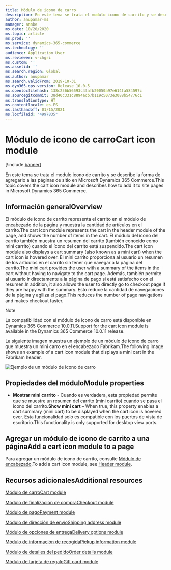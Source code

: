 ```yaml
---
title: Módulo de icono de carro
description: En este tema se trata el modulo icono de carrito y se describe la forma de agregarlo a las páginas de sitio en Microsoft Dynamics 365 Commerce.
author: anupamar-ms
manager: annbe
ms.date: 10/20/2020
ms.topic: article
ms.prod: ''
ms.service: dynamics-365-commerce
ms.technology: ''
audience: Application User
ms.reviewer: v-chgri
ms.custom: ''
ms.assetid: ''
ms.search.region: Global
ms.author: anupamar
ms.search.validFrom: 2019-10-31
ms.dyn365.ops.version: Release 10.0.5
ms.openlocfilehash: 138c256b56593c4fafb20050a97e614fa584597c
ms.sourcegitcommit: 38d40c331c8894acb7b119c5073e3088b54776c1
ms.translationtype: HT
ms.contentlocale: es-ES
ms.lasthandoff: 01/15/2021
ms.locfileid: "4997835"
---
```

# <a name="cart-icon-module"></a><span data-ttu-id="776b5-103">Módulo de icono de carro</span><span class="sxs-lookup"><span data-stu-id="776b5-103">Cart icon module</span></span>

[!include [banner](includes/banner.md)]

<span data-ttu-id="776b5-104">En este tema se trata el modulo icono de carrito y se describe la forma de agregarlo a las páginas de sitio en Microsoft Dynamics 365 Commerce.</span><span class="sxs-lookup"><span data-stu-id="776b5-104">This topic covers the cart icon module and describes how to add it to site pages in Microsoft Dynamics 365 Commerce.</span></span>

## <a name="overview"></a><span data-ttu-id="776b5-105">Información general</span><span class="sxs-lookup"><span data-stu-id="776b5-105">Overview</span></span>

<span data-ttu-id="776b5-106">El módulo de icono de carrito representa el carrito en el módulo de encabezado de la página y muestra la cantidad de artículos en el carrito.</span><span class="sxs-lookup"><span data-stu-id="776b5-106">The cart icon module represents the cart in the header module of the page, and shows the number of items in the cart.</span></span> <span data-ttu-id="776b5-107">El módulo del ícono del carrito también muestra un resumen del carrito (también conocido como mini carrito) cuando el ícono del carrito está suspendido.</span><span class="sxs-lookup"><span data-stu-id="776b5-107">The cart icon module also displays a cart summary (also known as a mini cart) when the cart icon is hovered over.</span></span> <span data-ttu-id="776b5-108">El mini carrito proporciona al usuario un resumen de los artículos en el carrito sin tener que navegar a la página del carrito.</span><span class="sxs-lookup"><span data-stu-id="776b5-108">The mini cart provides the user with a summary of the items in the cart without having to navigate to the cart page.</span></span> <span data-ttu-id="776b5-109">Además, también permite al usuario ir directamente a la página de pago si está satisfecho con el resumen.</span><span class="sxs-lookup"><span data-stu-id="776b5-109">In addition, it also allows the user to directly go to checkout page if they are happy with the summary.</span></span> <span data-ttu-id="776b5-110">Esto reduce la cantidad de navegaciones de la página y agiliza el pago.</span><span class="sxs-lookup"><span data-stu-id="776b5-110">This reduces the number of page navigations and makes checkout faster.</span></span> 

> [!NOTE]
> <span data-ttu-id="776b5-111">La compatibilidad con el módulo de icono de carro está disponible en Dynamics 365 Commerce 10.0.11.</span><span class="sxs-lookup"><span data-stu-id="776b5-111">Support for the cart icon module is available in the Dynamics 365 Commerce 10.0.11 release.</span></span>

<span data-ttu-id="776b5-112">La siguiente imagen muestra un ejemplo de un módulo de icono de carro que muestra un mini carro en el encabezado Fabrikam.</span><span class="sxs-lookup"><span data-stu-id="776b5-112">The following image shows an example of a cart icon module that displays a mini cart in the Fabrikam header.</span></span>

![Ejemplo de un módulo de icono de carro](./media/ecommerce-Minicart.PNG)

## <a name="module-properties"></a><span data-ttu-id="776b5-114">Propiedades del módulo</span><span class="sxs-lookup"><span data-stu-id="776b5-114">Module properties</span></span>

- <span data-ttu-id="776b5-115">**Mostrar mini carrito** - Cuando es verdadera, esta propiedad permite que se muestre un resumen del carrito (mini carrito) cuando se pasa el icono del carrito.</span><span class="sxs-lookup"><span data-stu-id="776b5-115">**Show mini cart** – When true, this property enables a cart summary (mini cart) to be displayed when the cart icon is hovered over.</span></span> <span data-ttu-id="776b5-116">Esta funcionalidad solo es compatible con los puertos de vista de escritorio.</span><span class="sxs-lookup"><span data-stu-id="776b5-116">This functionality is only supported for desktop view ports.</span></span>

## <a name="add-a-cart-icon-module-to-a-page"></a><span data-ttu-id="776b5-117">Agregar un módulo de icono de carrito a una página</span><span class="sxs-lookup"><span data-stu-id="776b5-117">Add a cart icon module to a page</span></span>

<span data-ttu-id="776b5-118">Para agregar un módulo de icono de carrito, consulte [Módulo de encabezado](author-header-module.md).</span><span class="sxs-lookup"><span data-stu-id="776b5-118">To add a cart icon module, see [Header module](author-header-module.md).</span></span>

## <a name="additional-resources"></a><span data-ttu-id="776b5-119">Recursos adicionales</span><span class="sxs-lookup"><span data-stu-id="776b5-119">Additional resources</span></span>

[<span data-ttu-id="776b5-120">Módulo de carro</span><span class="sxs-lookup"><span data-stu-id="776b5-120">Cart module</span></span>](add-cart-module.md)

[<span data-ttu-id="776b5-121">Módulo de finalización de compra</span><span class="sxs-lookup"><span data-stu-id="776b5-121">Checkout module</span></span>](add-checkout-module.md)

[<span data-ttu-id="776b5-122">Módulo de pago</span><span class="sxs-lookup"><span data-stu-id="776b5-122">Payment module</span></span>](payment-module.md)

[<span data-ttu-id="776b5-123">Módulo de dirección de envío</span><span class="sxs-lookup"><span data-stu-id="776b5-123">Shipping address module</span></span>](ship-address-module.md)

[<span data-ttu-id="776b5-124">Módulo de opciones de entrega</span><span class="sxs-lookup"><span data-stu-id="776b5-124">Delivery options module</span></span>](delivery-options-module.md)

[<span data-ttu-id="776b5-125">Módulo de información de recogida</span><span class="sxs-lookup"><span data-stu-id="776b5-125">Pickup information module</span></span>](pickup-info-module.md)

[<span data-ttu-id="776b5-126">Módulo de detalles del pedido</span><span class="sxs-lookup"><span data-stu-id="776b5-126">Order details module</span></span>](order-confirmation-module.md)

[<span data-ttu-id="776b5-127">Módulo de tarjeta de regalo</span><span class="sxs-lookup"><span data-stu-id="776b5-127">Gift card module</span></span>](add-giftcard.md)
